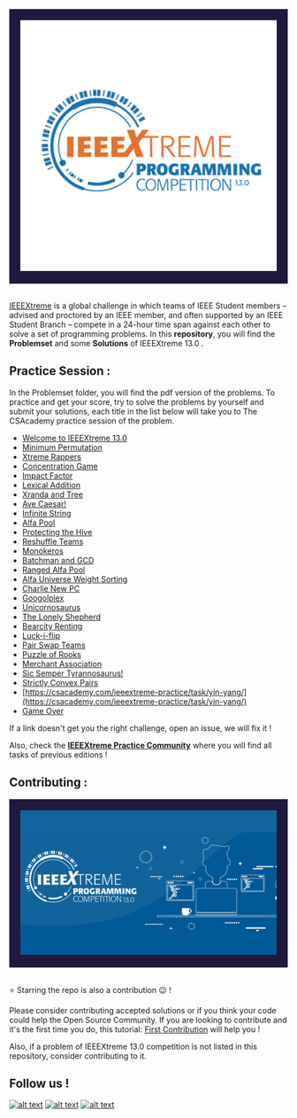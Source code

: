 


<div style='background-color:#21193c; padding:20px' align="center">
    <img alt="IEEEXtreme" src="https://github.com/ieee-ensias/IEEEXtreme-13.0/blob/main/xtreme13_logo.png" width="500" />
</div>
<br>

[IEEEXtreme](https://ieeextreme.org/) is a global challenge in which teams of IEEE Student members – advised and proctored by an IEEE member, and often supported by an IEEE Student Branch – compete in a 24-hour time span against each other to solve a set of programming problems. In this __repository__, you will find the __Problemset__ and some __Solutions__ of IEEEXtreme 13.0 .


## Practice Session :

In the Problemset folder, you will find the pdf version of the problems. To practice and get your score, try to solve the problems by yourself and submit your solutions, each title in the list below will take you to The CSAcademy practice session of the problem. 

* [Welcome to IEEEXtreme 13.0](https://csacademy.com/ieeextreme-practice/task/welcome-ieeextreme-13/)
* [Minimum Permutation](https://csacademy.com/ieeextreme-practice/task/minimum-permutation/)
* [Xtreme Rappers](https://csacademy.com/ieeextreme-practice/task/xtreme-rappers/)
* [Concentration Game](https://csacademy.com/ieeextreme-practice/task/concentration-game/)
* [Impact Factor](https://csacademy.com/ieeextreme-practice/task/impact-factor/)
* [Lexical Addition](https://csacademy.com/ieeextreme-practice/task/lexical-addition/)
* [Xranda and Tree](https://csacademy.com/ieeextreme-practice/task/xranda-and-tree/)
* [Ave Caesar!](https://csacademy.com/ieeextreme-practice/task/ave-caesar/)
* [Infinite String](https://csacademy.com/ieeextreme-practice/task/infinite-string/)
* [Alfa Pool](https://csacademy.com/ieeextreme-practice/task/alfa-pool/)
* [Protecting the Hive](https://csacademy.com/ieeextreme-practice/task/protecting-the-hive/)
* [Reshuffle Teams](https://csacademy.com/ieeextreme-practice/task/reshuffle-teams/)
* [Monokeros](https://csacademy.com/ieeextreme-practice/task/monokeros/)
* [Batchman and GCD](https://csacademy.com/ieeextreme-practice/task/batchman-and-gcd/)
* [Ranged Alfa Pool](https://csacademy.com/ieeextreme-practice/task/ranged-alfa-pool/)
* [Alfa Universe Weight Sorting](https://csacademy.com/ieeextreme-practice/task/alfa-universe-weight-sorting/)
* [Charlie New PC](https://csacademy.com/ieeextreme-practice/task/charlie-new-pc/)
* [Googolplex](https://csacademy.com/ieeextreme-practice/task/googolplex/)
* [Unicornosaurus](https://csacademy.com/ieeextreme-practice/task/unicornosaurus/)
* [The Lonely Shepherd](https://csacademy.com/ieeextreme-practice/task/lonely-shepherd/)
* [Bearcity Renting](https://csacademy.com/ieeextreme-practice/task/bearcity-renting/)
* [Luck-i-flip](https://csacademy.com/ieeextreme-practice/task/luck-i-flip/)
* [Pair Swap Teams](https://csacademy.com/ieeextreme-practice/task/pair-swap-teams/)
* [Puzzle of Rooks](https://csacademy.com/ieeextreme-practice/task/puzzle-of-rooks/)
* [Merchant Association](https://csacademy.com/ieeextreme-practice/task/merchant-association/)
* [Sic Semper Tyrannosaurus!](https://csacademy.com/ieeextreme-practice/task/sic-semper-tyrannosaurus/)
* [Strictly Convex Pairs](https://csacademy.com/ieeextreme-practice/task/strictly-convex-pairs/)
* [https://csacademy.com/ieeextreme-practice/task/yin-yang/](https://csacademy.com/ieeextreme-practice/task/yin-yang/)
* [Game Over](https://csacademy.com/ieeextreme-practice/task/feedback-challenge-13/)


If a link doesn't get you the right challenge, open an issue, we will fix it ! 

Also, check the __[IEEEXtreme Practice Community](https://csacademy.com/contest/ieeextreme-practice/task/)__ where you will find all tasks of previous editions !


## Contributing :

<div style='background-color:#21193c; padding:20px' align="center">
    <img alt="IEEEXtreme" src="https://github.com/ieee-ensias/IEEEXtreme-13.0/blob/main/xtreme13_banner.png" width="600" />
</div>
<br>


:star: Starring the repo is also a contribution :wink: !

Please consider contributing accepted solutions or if you think your code could help the Open Source Community. If you are looking to contribute and it's the first time you do, this tutorial: [First Contribution](https://github.com/firstcontributions/first-contributions) will help you !

Also, if a problem of IEEEXtreme 13.0 competition is not listed in this repository, consider contributing to it. 



## Follow us !
<!-- Please don't remove this: Grab your social icons from https://github.com/carlsednaoui/gitsocial -->
<!-- display the social media buttons in your README -->
[![alt text][2.1]][2]
[![alt text][1.1]][1]
[![alt text][6.1]][6]
<!-- links to social media icons -->
<!-- icons with padding -->
[2.1]: http://i.imgur.com/P3YfQoD.png (facebook icon with padding)
[1.1]: http://i.imgur.com/tXSoThF.png (twitter icon with padding)
[6.1]: http://i.imgur.com/0o48UoR.png (github icon with padding)
<!-- links to your social media accounts -->
<!-- update these accordingly -->
[1]: http://www.twitter.com/EnsiasSb
[2]: http://www.facebook.com/ieee.ensias.studentb
[6]: http://www.github.com/ieee-ensias
<!-- Please don't remove this: Grab your social icons from https://github.com/carlsednaoui/gitsocial -->
